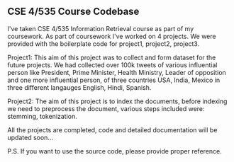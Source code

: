 ## CSE 4/535 Course Codebase

I've taken CSE 4/535 Information Retrieval course as part of my coursework. As part of coursework I've worked on 4 projects. We were provided with the boilerplate code for project1, project2, project3.

Project1: This aim of this project was to collect and form dataset for the future projects. We had collected over 100k tweets of various influential person like President, Prime Minister, Health Ministry, Leader of opposition and one more influential person, of three countries USA, India, Mexico in three different langauges English, Hindi, Spanish.

Project2: The aim of this project is to index the documents, before indexing we need to preprocess the document, various steps included were: stemming, tokenization.


All the projects are completed, code and detailed documentation will be updated soon...

P.S. If you want to use the source code, please provide proper reference.
